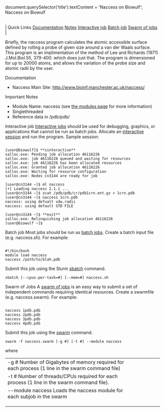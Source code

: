 

document.querySelector('title').textContent = 'Naccess on Biowulf';
Naccess on Biowulf


|  |
| --- |
| 
Quick Links
[Documentation](#doc)
[Notes](#notes)
[Interactive job](#int) 
[Batch job](#sbatch) 
[Swarm of jobs](#swarm) 
 |



Briefly, the naccess program calculates the atomic accessible surface defined
by rolling a probe of given size around a van der Waals surface. This program
is an implimentation of the method of Lee and Richards (1971) J.Mol.Biol.55,
379-400. which does just that. The program is dimensioned for up to 20000
atoms, and allows the variation of the probe size and atomic radii by the user.



Documentation
* Naccess Main Site: <http://www.bioinf.manchester.ac.uk/naccess/>


Important Notes
* Module Name: naccess (see [the modules page](/apps/modules.html) for more information)
* Singlethreaded
* Reference data in /pdb/pdb/



Interactive job
[Interactive jobs](/docs/userguide.html#int) should be used for debugging, graphics, or applications that cannot be run as batch jobs.
Allocate an [interactive session](/docs/userguide.html#int) and run the program. Sample session:



```

[user@biowulf]$ **sinteractive**
salloc.exe: Pending job allocation 46116226
salloc.exe: job 46116226 queued and waiting for resources
salloc.exe: job 46116226 has been allocated resources
salloc.exe: Granted job allocation 46116226
salloc.exe: Waiting for resource configuration
salloc.exe: Nodes cn3144 are ready for job

[user@cn3144 ~]$ ml naccess
[+] Loading naccess 2.1.1 ...
[user@cn3144 ~]$ zcat /pdb/pdb/cr/pdb1crn.ent.gz > 1crn.pdb
[user@cn3144 ~]$ naccess 1crn.pdb
naccess: using defualt vdw.radii
naccess: using default STD FILE

[user@cn3144 ~]$ **exit**
salloc.exe: Relinquishing job allocation 46116226
[user@biowulf ~]$

```


Batch job
Most jobs should be run as [batch jobs](/docs/userguide.html#submit).
Create a batch input file (e.g. naccess.sh). For example:



```

#!/bin/bash
module load naccess
naccess /path/to/blah.pdb

```

Submit this job using the Slurm [sbatch](/docs/userguide.html) command.



```
sbatch [--cpus-per-task=#] [--mem=#] naccess.sh
```

Swarm of Jobs 
A [swarm of jobs](/apps/swarm.html) is an easy way to submit a set of independent commands requiring identical resources.
Create a swarmfile (e.g. naccess.swarm). For example:



```

naccess 1pdb.pdb
naccess 2pdb.pdb
naccess 3pdb.pdb
naccess 4pdb.pdb

```

Submit this job using the [swarm](/apps/swarm.html) command.



```
swarm -f naccess.swarm [-g #] [-t #] --module naccess
```

where


|  |  |  |  |  |  |
| --- | --- | --- | --- | --- | --- |
| -g #  Number of Gigabytes of memory required for each process (1 line in the swarm command file)
 | -t #  Number of threads/CPUs required for each process (1 line in the swarm command file).
 | --module naccess  Loads the naccess module for each subjob in the swarm 
 | |
 | |
 | |








